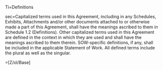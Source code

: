Ti=Definitions

sec=Capitalized terms used in this Agreement, including in any Schedules, Exhibits, Attachments and/or other documents attached to or otherwise made a part of this Agreement, shall have the meanings ascribed to them in Schedule 1.2 (Definitions). Other capitalized terms used in this Agreement are defined in the context in which they are used and shall have the meanings ascribed to them therein. SOW-specific definitions, if any, shall be included in the applicable Statement of Work. All defined terms include the plural as well as the singular.

=[Z/ol/Base]

